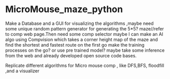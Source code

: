 # MicroMouse_maze_python

Make a Database and a GUI for visualizing the algorithms ,maybe need some unique random pattern generator for generating the 5*5? maze//refer to comp web page.Then need some comp selector maybe I can make an AI algo using Compvision which takes a corner height map of the maze and find the shortest and fastest route on the first go make the training processes on the go? or use pre trained model? maybe take some inference from the web and already developed open source code bases. 

Replicate different algorithms for Micro mouse comp , like DFS,BFS, floodfill ,and a visualizer
